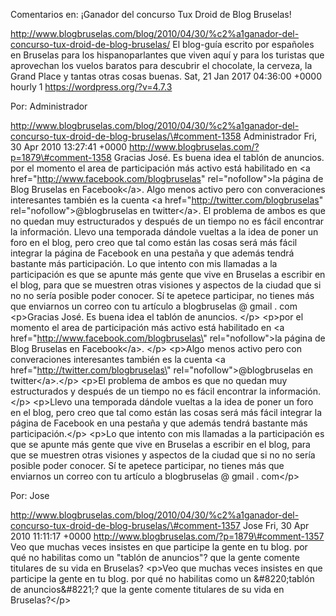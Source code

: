 Comentarios en: ¡Ganador del concurso Tux Droid de Blog Bruselas!

http://www.blogbruselas.com/blog/2010/04/30/%c2%a1ganador-del-concurso-tux-droid-de-blog-bruselas/
El blog-guía escrito por españoles en Bruselas para los hispanoparlantes
que viven aquí y para los turistas que aprovechan los vuelos baratos
para descubrir el chocolate, la cerveza, la Grand Place y tantas otras
cosas buenas. Sat, 21 Jan 2017 04:36:00 +0000 hourly 1
https://wordpress.org/?v=4.7.3

Por: Administrador

http://www.blogbruselas.com/blog/2010/04/30/%c2%a1ganador-del-concurso-tux-droid-de-blog-bruselas/\#comment-1358
Administrador Fri, 30 Apr 2010 13:27:41 +0000
http://www.blogbruselas.com/?p=1879\#comment-1358 Gracias José. Es buena
idea el tablón de anuncios. por el momento el area de participación más
activo está habilitado en &lt;a
href=&quot;http://www.facebook.com/blogbruselas&quot;
rel=&quot;nofollow&quot;&gt;la página de Blog Bruselas en
Facebook&lt;/a&gt;. Algo menos activo pero con converaciones
interesantes también es la cuenta &lt;a
href=&quot;http://twitter.com/blogbruselas&quot;
rel=&quot;nofollow&quot;&gt;\@blogbruselas en twitter&lt;/a&gt;. El
problema de ambos es que no quedan muy estructurados y después de un
tiempo no es fácil encontrar la información. Llevo una temporada dándole
vueltas a la idea de poner un foro en el blog, pero creo que tal como
están las cosas será más fácil integrar la página de Facebook en una
pestaña y que además tendrá bastante más participación. Lo que intento
con mis llamadas a la participación es que se apunte más gente que vive
en Bruselas a escribir en el blog, para que se muestren otras visiones y
aspectos de la ciudad que si no no sería posible poder conocer. Sí te
apetece participar, no tienes más que enviarnos un correo con tu
artículo a blogbruselas @ gmail . com \<p\>Gracias José. Es buena idea
el tablón de anuncios. \</p\> \<p\>por el momento el area de
participación más activo está habilitado en \<a
href=\"http://www.facebook.com/blogbruselas\" rel=\"nofollow\"\>la
página de Blog Bruselas en Facebook\</a\>. \</p\> \<p\>Algo menos activo
pero con converaciones interesantes también es la cuenta \<a
href=\"http://twitter.com/blogbruselas\"
rel=\"nofollow\"\>\@blogbruselas en twitter\</a\>.\</p\> \<p\>El
problema de ambos es que no quedan muy estructurados y después de un
tiempo no es fácil encontrar la información. \</p\> \<p\>Llevo una
temporada dándole vueltas a la idea de poner un foro en el blog, pero
creo que tal como están las cosas será más fácil integrar la página de
Facebook en una pestaña y que además tendrá bastante más
participación.\</p\> \<p\>Lo que intento con mis llamadas a la
participación es que se apunte más gente que vive en Bruselas a escribir
en el blog, para que se muestren otras visiones y aspectos de la ciudad
que si no no sería posible poder conocer. Sí te apetece participar, no
tienes más que enviarnos un correo con tu artículo a blogbruselas @
gmail . com\</p\>

Por: Jose

http://www.blogbruselas.com/blog/2010/04/30/%c2%a1ganador-del-concurso-tux-droid-de-blog-bruselas/\#comment-1357
Jose Fri, 30 Apr 2010 11:11:17 +0000
http://www.blogbruselas.com/?p=1879\#comment-1357 Veo que muchas veces
insistes en que participe la gente en tu blog. por qué no habilitas como
un &quot;tablón de anuncios&quot;? que la gente comente titulares de su
vida en Bruselas? \<p\>Veo que muchas veces insistes en que participe la
gente en tu blog. por qué no habilitas como un &\#8220;tablón de
anuncios&\#8221;? que la gente comente titulares de su vida en
Bruselas?\</p\>
